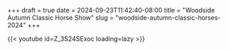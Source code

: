 +++
draft = true
date = 2024-09-23T11:42:40-08:00
title = "Woodside Autumn Classic Horse Show"
slug = "woodside-autumn-classic-horses-2024"
+++

{{< youtube id=Z_3S24SExoc loading=lazy >}}
